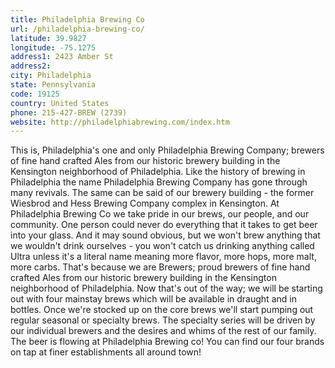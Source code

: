 ```yaml
---
title: Philadelphia Brewing Co
url: /philadelphia-brewing-co/
latitude: 39.9827
longitude: -75.1275
address1: 2423 Amber St
address2: 
city: Philadelphia
state: Pennsylvania
code: 19125
country: United States
phone: 215-427-BREW (2739)
website: http://philadelphiabrewing.com/index.htm
---
```

This is, Philadelphia's one and only Philadelphia Brewing Company; brewers of fine hand crafted Ales from our historic brewery building in the Kensington neighborhood of Philadelphia. Like the history of brewing in Philadelphia the name Philadelphia Brewing Company has gone through many revivals. The same can be said of our brewery building - the former Wiesbrod and Hess Brewing Company complex in Kensington. At Philadelphia Brewing Co we take pride in our brews, our people, and our community. One person could never do everything that it takes to get beer into your glass. And it may sound obvious, but we won't brew anything that we wouldn't drink ourselves - you won't catch us drinking anything called Ultra unless it's a literal name meaning more flavor, more hops, more malt, more carbs. That's because we are Brewers; proud brewers of fine hand crafted Ales from our historic brewery building in the Kensington neighborhood of Philadelphia. Now that's out of the way; we will be starting out with four mainstay brews which will be available in draught and in bottles. Once we're stocked up on the core brews we'll start pumping out regular seasonal or specialty brews. The specialty series will be driven by our individual brewers and the desires and whims of the rest of our family.  The beer is flowing at Philadelphia Brewing co! You can find our four brands on tap at finer establishments all around town!
